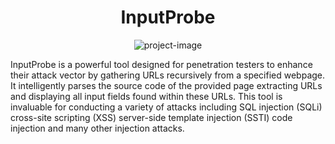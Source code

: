 <h1 align="center" id="title">InputProbe</h1>

<p align="center"><img src="https://tryhackme-images.s3.amazonaws.com/room-icons/86d8d3b6995ddad46f5d9142354b65b1.png" alt="project-image"></p>

<p id="description">InputProbe is a powerful tool designed for penetration testers to enhance their attack vector by gathering URLs recursively from a specified webpage. It intelligently parses the source code of the provided page extracting URLs and displaying all input fields found within these URLs. This tool is invaluable for conducting a variety of attacks including SQL injection (SQLi) cross-site scripting (XSS) server-side template injection (SSTI) code injection and many other injection attacks.</p>
